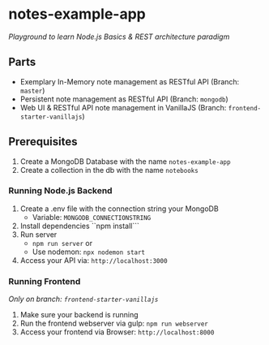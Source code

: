 # notes-example-app 

_Playground to learn Node.js Basics & REST architecture paradigm_

## Parts

* Exemplary In-Memory note management as RESTful API (Branch: ``master``)
* Persistent note management as RESTful API (Branch: ``mongodb``)
* Web UI & RESTful API note management in VanillaJS (Branch: ``frontend-starter-vanillajs``)

## Prerequisites

1. Create a MongoDB Database with the name ``notes-example-app``
1. Create a collection in the db with the name ``notebooks``

### Running Node.js Backend

1. Create a .env file with the connection string your MongoDB
    * Variable: ``MONGODB_CONNECTIONSTRING``
1. Install dependencies ``npm install```
1. Run server
    * ```npm run server``` or
    * Use nodemon: ``npx nodemon start``
1. Access your API via: ```http://localhost:3000```

### Running Frontend
_Only on branch: ```frontend-starter-vanillajs```_

1. Make sure your backend is running
1. Run the frontend webserver via gulp: ``npm run webserver``
1. Access your frontend via Browser: ```http://localhost:8000```
